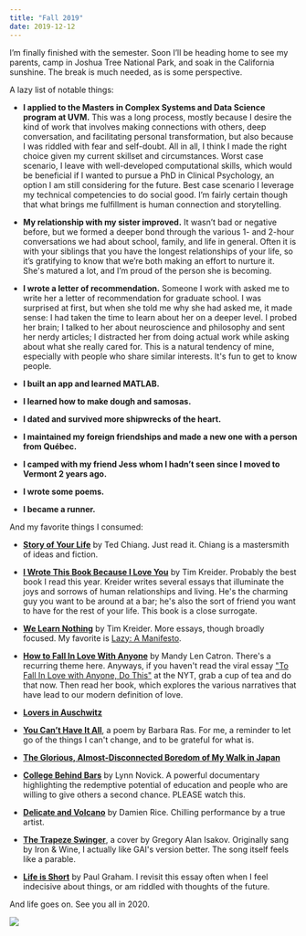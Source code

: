```yaml
---
title: "Fall 2019"
date: 2019-12-12
---
```


I’m finally finished with the semester. Soon I’ll be heading home to see my parents, camp in Joshua Tree National Park, and soak in the California sunshine. The break is much needed, as is some perspective.

A lazy list of notable things:

* __I applied to the Masters in Complex Systems and Data Science program at UVM.__ This was a long process, mostly because I desire the kind of work that involves making connections with others, deep conversation, and facilitating personal transformation, but also because I was riddled with fear and self-doubt. All in all, I think I made the right choice given my current skillset and circumstances. Worst case scenario, I leave with well-developed computational skills, which would be beneficial if I wanted to pursue a PhD in Clinical Psychology, an option I am still considering for the future. Best case scenario I leverage my technical competencies to do social good. I’m fairly certain though that what brings me fulfillment is human connection and storytelling. 

* __My relationship with my sister improved.__ It wasn’t bad or negative before, but we formed a deeper bond through the various 1- and 2-hour conversations we had about school, family, and life in general. Often it is with your siblings that you have the longest relationships of your life, so it’s gratifying to know that we’re both making an effort to nurture it. She's matured a lot, and I’m proud of the person she is becoming.

* __I wrote a letter of recommendation.__ Someone I work with asked me to write her a letter of recommendation for graduate school. I was surprised at first, but when she told me why she had asked me, it made sense: I had taken the time to learn about her on a deeper level. I probed her brain; I talked to her about neuroscience and philosophy and sent her nerdy articles; I distracted her from doing actual work while asking about what she really cared for. This is a natural tendency of mine, especially with people who share similar interests. It's fun to get to know people.

* __I built an app and learned MATLAB.__

* __I learned how to make dough and samosas.__

* __I dated and survived more shipwrecks of the heart.__

* __I maintained my foreign friendships and made a new one with a person from Québec.__

* __I camped with my friend Jess whom I hadn’t seen since I moved to Vermont 2 years ago.__

* __I wrote some poems.__

* __I became a runner.__

And my favorite things I consumed:
  
* __[Story of Your Life](http://www.kameli.net/~raimu/rnd/ted-chiang-story-of-your-life-2000.pdf)__ by Ted Chiang. Just read it. Chiang is a mastersmith of ideas and fiction. 

* __[I Wrote This Book Because I Love You](https://www.npr.org/2018/02/03/582968706/i-wrote-this-book-because-i-love-you)__ by Tim Kreider. Probably the best book I read this year. Kreider writes several essays that illuminate the joys and sorrows of human relationships and living. He's the charming guy you want to be around at a bar; he's also the sort of friend you want to have for the rest of your life. This book is a close surrogate.

* __[We Learn Nothing](http://timkreider.com/essays-cartoons/we-learn-nothing/)__ by Tim Kreider. More essays, though broadly focused. My favorite is [Lazy: A Manifesto](https://opinionator.blogs.nytimes.com/2012/06/30/the-busy-trap/). 

* __[How to Fall In Love With Anyone](https://www.goodreads.com/book/show/32620333-how-to-fall-in-love-with-anyone)__ by Mandy Len Catron. There's a recurring theme here. Anyways, if you haven't read the viral essay ["To Fall In Love with Anyone, Do This"](https://www.nytimes.com/2015/01/11/style/modern-love-to-fall-in-love-with-anyone-do-this.html) at the NYT, grab a cup of tea and do that now. Then read her book, which explores the various narratives that have lead to our modern definition of love.

* __[Lovers in Auschwitz](https://www.nytimes.com/2019/12/08/nyregion/auschwitz-love-story.html)__

* __[You Can’t Have It All](https://poets.org/poem/you-cant-have-it-all)__, a poem by Barbara Ras. For me, a reminder to let go of the things I can't change, and to be grateful for what is.

* __[The Glorious, Almost-Disconnected Boredom of My Walk in Japan](https://www.wired.com/story/six-weeks-100s-miles-hours-glorious-boredom-japan/)__

* __[College Behind Bars](https://www.pbs.org/show/college-behind-bars/)__ by Lynn Novick. A powerful documentary highlighting the redemptive potential of education and people who are willing to give others a second chance. PLEASE watch this.

* __[Delicate and Volcano](https://www.youtube.com/watch?v=4Yit1OqUfMg)__ by Damien Rice. Chilling performance by a true artist.

* __[The Trapeze Swinger](https://www.youtube.com/watch?v=USom8PhOXgs)__, a cover by Gregory Alan Isakov. Originally sang by Iron & Wine, I actually like GAI's version better. The song itself feels like a parable. 

* __[Life is Short](http://paulgraham.com/vb.html)__ by Paul Graham. I revisit this essay often when I feel indecisive about things, or am riddled with thoughts of the future. 

And life goes on. See you all in 2020.

![](/images/gallery/fall2019.jpeg)

